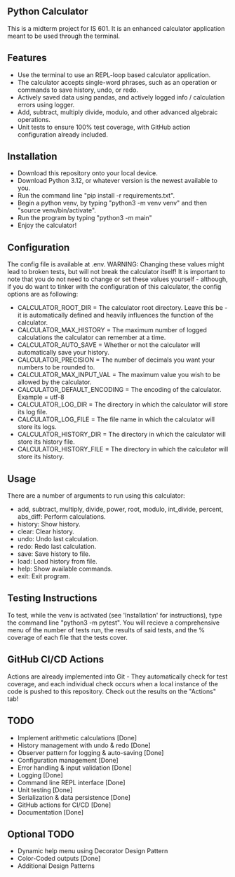 ## Python Calculator

This is a midterm project for IS 601. It is an enhanced calculator application meant to be used through the terminal.

## Features

- Use the terminal to use an REPL-loop based calculator application.
- The calculator accepts single-word phrases, such as an operation or commands to save history, undo, or redo.
- Actively saved data using pandas, and actively logged info / calculation errors using logger.
- Add, subtract, multiply divide, modulo, and other advanced algebraic operations.
- Unit tests to ensure 100% test coverage, with GitHub action configuration already included.

## Installation

- Download this repository onto your local device.
- Download Python 3.12, or whatever version is the newest available to you.
- Run the command line "pip install -r requirements.txt".
- Begin a python venv, by typing "python3 -m venv venv" and then "source venv/bin/activate".
- Run the program by typing "python3 -m main"
- Enjoy the calculator!


## Configuration

The config file is available at .env. WARNING: Changing these values might lead to broken tests, but will not break the calculator itself! It is important to note that you do not need to change or set these values yourself - although, if you do want to tinker with the configuration of this calculator, the config options are as following:
- CALCULATOR_ROOT_DIR = The calculator root directory. Leave this be - it is automatically defined and heavily influences the function of the calculator.
- CALCULATOR_MAX_HISTORY = The maximum number of logged calculations the calculator can remember at a time.
- CALCULATOR_AUTO_SAVE = Whether or not the calculator will automatically save your history.
- CALCULATOR_PRECISION = The number of decimals you want your numbers to be rounded to.
- CALCULATOR_MAX_INPUT_VAL = The maximum value you wish to be allowed by the calculator.
- CALCULATOR_DEFAULT_ENCODING = The encoding of the calculator. Example = utf-8
- CALCULATOR_LOG_DIR = The directory in which the calculator will store its log file.
- CALCULATOR_LOG_FILE = The file name in which the calculator will store its logs.
- CALCULATOR_HISTORY_DIR = The directory in which the calculator will store its history file.
- CALCULATOR_HISTORY_FILE = The directory in which the calculator will store its history.

## Usage

There are a number of arguments to run using this calculator:
- add, subtract, multiply, divide, power, root, modulo, int_divide, percent, abs_diff: Perform calculations.
- history: Show history.
- clear: Clear history.
- undo: Undo last calculation.
- redo: Redo last calculation.
- save: Save history to file.
- load: Load history from file.
- help: Show available commands.
- exit: Exit program.

## Testing Instructions

To test, while the venv is activated (see 'Installation' for instructions), type the command line "python3 -m pytest". You will recieve a comprehensive menu of the number of tests run, the results of said tests, and the % coverage of each file that the tests cover.

## GitHub CI/CD Actions

Actions are already implemented into Git - They automatically check for test coverage, and each individual check occurs when a local instance of the code is pushed to this repository. Check out the results on the "Actions" tab!

## TODO

- Implement arithmetic calculations [Done]
- History management with undo & redo [Done]
- Observer pattern for logging & auto-saving [Done]
- Configuration management [Done]
- Error handling & input validation [Done]
- Logging [Done]
- Command line REPL interface [Done]
- Unit testing [Done]
- Serialization & data persistence [Done]
- GitHub actions for CI/CD [Done]
- Documentation [Done]

## Optional TODO

- Dynamic help menu using Decorator Design Pattern
- Color-Coded outputs [Done]
- Additional Design Patterns